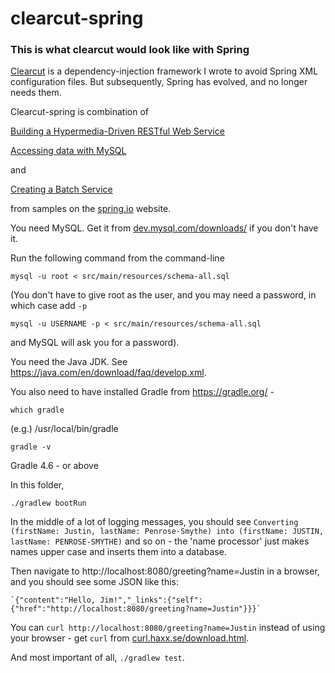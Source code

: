 # clearcut-spring

### This is what clearcut would look like with Spring

[Clearcut](https://github.com/pdxrod/clearcut) is a dependency-injection framework I wrote to avoid
Spring XML configuration files. But subsequently, Spring has evolved, and no longer needs them.

Clearcut-spring is combination of

[Building a Hypermedia-Driven RESTful Web Service](https://spring.io/guides/gs/rest-hateoas/)

[Accessing data with MySQL](https://spring.io/guides/gs/accessing-data-mysql/)

and

[Creating a Batch Service](https://spring.io/guides/gs/batch-processing/)

from samples on the [spring.io](https://spring.io/) website.

You need MySQL. Get it from [dev.mysql.com/downloads/](https://dev.mysql.com/downloads/) if you don't have it.

Run the following command from the command-line

`mysql -u root < src/main/resources/schema-all.sql`

(You don't have to give root as the user, and you may need a password, in which case add `-p`

`mysql -u USERNAME -p < src/main/resources/schema-all.sql`

and MySQL will ask you for a password).

You need the Java JDK. See https://java.com/en/download/faq/develop.xml.

You also need to have installed Gradle from https://gradle.org/ -

  `which gradle`

  (e.g.) /usr/local/bin/gradle

  `gradle -v`

  Gradle 4.6 - or above

In this folder,

`./gradlew bootRun`

In the middle of a lot of logging messages, you should see
`Converting (firstName: Justin, lastName: Penrose-Smythe) into (firstName: JUSTIN, lastName: PENROSE-SMYTHE)`
and so on - the 'name processor' just makes names upper case and inserts them into a database.

Then navigate to http://localhost:8080/greeting?name=Justin in a browser, and you
should see some JSON like this:

    `{"content":"Hello, Jim!","_links":{"self":{"href":"http://localhost:8080/greeting?name=Justin"}}}`

You can
`curl http://localhost:8080/greeting?name=Justin`
instead of using your browser - get `curl` from
[curl.haxx.se/download.html](https://curl.haxx.se/download.html).

And most important of all, `./gradlew test`.
